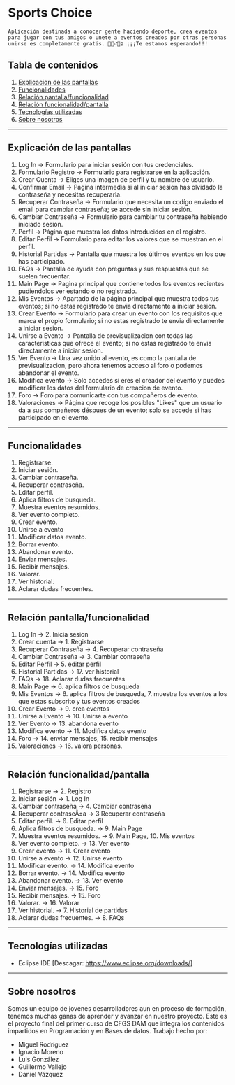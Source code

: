 # Sports Choice
``
Aplicación destinada a conocer gente haciendo deporte, crea eventos para jugar con tus amigos o unete a eventos creados por otras personas unirse es completamente gratis. 🚀🏋️‍♂️🚴‍♀️
¡¡¡Te estamos esperando!!! 
``

## Tabla de contenidos
1. [Explicacion de las pantallas](#Explicación_de_las_pantallas)
2. [Funcionalidades](#Funcionalidades)
3. [Relación pantalla/funcionalidad](#Relación_pantalla/funcionalidad)
4. [Relación funcionalidad/pantalla](#Relación_funcionalidad/pantalla)
5. [Tecnologías utilizadas](#Tecnologías_utilizadas)
6. [Sobre nosotros](#Sobre_nosotros)

*** 
## Explicación de las pantallas
1. Log In -> Formulario para iniciar sesión con tus credenciales.
2. Formulario Registro -> Formulario para registrarse en la aplicación.
3. Crear Cuenta -> Eliges una imagen de perfil y tu nombre de usuario.
4. Confirmar Email -> Pagina intermedia si al iniciar sesion has olvidado la contraseña y necesitas recuperarla.
5. Recuperar Contraseña -> Formulario que necesita un codígo enviado el email para cambiar contraseña; se accede sin iniciar sesión.
6. Cambiar Contraseña -> Formulario para cambiar tu contraseña habiendo iniciado sesión.
7. Perfil -> Página que muestra los datos introducidos en el registro.
8. Editar Perfil -> Formulario para editar los valores que se muestran en el perfil.
9. Historial Partidas -> Pantalla que muestra los últimos eventos en los que has participado.
10. FAQs -> Pantalla de ayuda con preguntas y sus respuestas que se suelen frecuentar.
11. Main Page -> Pagina principal que contiene todos los eventos recientes pudiendolos ver estando o no registrado.
12. Mis Eventos -> Apartado de la página principal que muestra todos tus eventos; si no estas registrado te envia directamente a iniciar sesion.
13. Crear Evento -> Formulario para crear un evento con los requisitos que marca el propio formulario; si no estas registrado te envia directamente a iniciar sesion.
14. Unirse a Evento -> Pantalla de previsualizacion con todas las caracteristicas que ofrece el evento; si no estas registrado te envia directamente a iniciar sesion.
15. Ver Evento -> Una vez unido al evento, es como la pantalla de previsualizacion, pero ahora tenemos acceso al foro o podemos abandonar el evento. 
16. Modifica evento -> Solo accedes si eres el creador del evento y puedes modificar los datos del formulario de creacion de evento.
17. Foro -> Foro para comunicarte con tus compañeros de evento.
18. Valoraciones -> Página que recoge los posibles "Likes" que un usuario da a sus compañeros déspues de un evento; solo se accede si has participado en el evento.
***
## Funcionalidades
1. Registrarse.
2. Iniciar sesión.
3. Cambiar contraseña.
4. Recuperar contraseña.
5. Editar perfil.
6. Aplica filtros de busqueda.
7. Muestra eventos resumidos.
8. Ver evento completo.
9. Crear evento.
10. Unirse a evento
11. Modificar datos evento.
12. Borrar evento.
13. Abandonar evento.
14. Enviar mensajes.
15. Recibir mensajes.
16. Valorar.
17. Ver historial.
18. Aclarar dudas frecuentes.
***
## Relación pantalla/funcionalidad
1. Log In -> 2. Inicia sesion
3. Crear cuenta -> 1. Registrarse
4. Recuperar Contraseña -> 4. Recuperar contraseña
5. Cambiar Contraseña -> 3. Cambiar conraseña
7. Editar Perfil -> 5. editar perfil
8. Historial Partidas -> 17. ver historial
9. FAQs -> 18. Aclarar dudas frecuentes
10. Main Page -> 6. aplica filtros de busqueda
11. Mis Eventos -> 6. aplica filtros de busqueda, 7. muestra los eventos a los que estas subscrito y tus eventos creados 
12. Crear Evento -> 9. crea eventos
13. Unirse a Evento -> 10. Unirse a evento
14. Ver Evento -> 13. abandona evento
15. Modifica evento -> 11. Modifica datos evento
16. Foro -> 14. enviar mensajes, 15. recibir mensajes
17. Valoraciones -> 16. valora personas.
***
## Relación funcionalidad/pantalla
1. Registrarse -> 2. Registro
2. Iniciar sesión -> 1. Log In
3. Cambiar contraseña -> 4. Cambiar contraseña
4. Recuperar contraseÃ±a ->  3 Recuperar contraseña
5. Editar perfil. -> 6. Editar perfil
6. Aplica filtros de busqueda. -> 9. Main Page
7. Muestra eventos resumidos. -> 9. Main Page, 10. Mis eventos
8. Ver evento completo. -> 13. Ver evento
9. Crear evento -> 11. Crear evento
10. Unirse a evento -> 12. Unirse evento
11. Modificar evento. -> 14. Modifica evento
12. Borrar evento. ->  14. Modifica evento
13. Abandonar evento. -> 13. Ver evento
14. Enviar mensajes. -> 15. Foro
15. Recibir mensajes. -> 15. Foro
16. Valorar. -> 16. Valorar
17. Ver historial. -> 7. Historial de partidas
18. Aclarar dudas frecuentes. -> 8. FAQs

***
## Tecnologías utilizadas
* Eclipse IDE [Descagar: https://www.eclipse.org/downloads/]

***
## Sobre nosotros
Somos un equipo de jovenes desarrolladores aun en proceso de formación, tenemos muchas ganas de aprender y avanzar en nuestro proyecto. Este es el proyecto final del primer curso de CFGS DAM que integra los contenidos impartidos en Programación y en Bases de datos.
Trabajo hecho por:
 * Miguel Rodríguez
 * Ignacio Moreno
 * Luis González
 * Guillermo Vallejo
 * Daniel Vázquez

